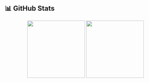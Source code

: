 ## 📊 GitHub Stats

<p align="center">
  <img src="https://github-readme-stats.vercel.app/api?username=allenzzeng&show_icons=true&theme=tokyonight&count_private=true" height="180" style="display: inline-block;"/>
  <img src="https://github-readme-streak-stats.herokuapp.com/?user=allenzzeng&theme=tokyonight" height="180" style="display: inline-block;"/>
</p>
